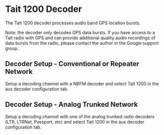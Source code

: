 # Tait 1200 Decoder #

The Tait 1200 decoder processes audio band GPS location bursts.  

Note: the decoder only decodes GPS data bursts.  If you have access to a Tait
radio with GPS and can provide additional quality audio recordings of data 
bursts from the radio, please contact the author in the Google support group. 

## Decoder Setup - Conventional or Repeater Network ##

Setup a decoding channel with a NBFM decoder and select Tait 1200 in the aux
decoder configuration tab.

## Decoder Setup - Analog Trunked Network ##

Setup a decoding channel with one of the analog trunked radio decoders (LTR,
LTRNet, Passport, etc) and select Tait 1200 in the aux decoder configuration tab.


